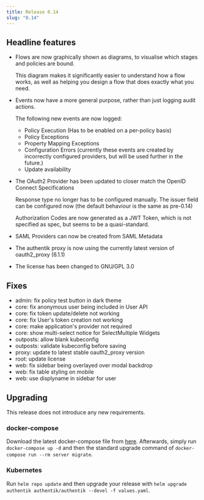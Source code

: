```yaml
---
title: Release 0.14
slug: "0.14"
---
```


## Headline features

- Flows are now graphically shown as diagrams, to visualise which stages and policies are bound.

    This diagram makes it significantly easier to understand how a flow works, as well as helping you design a flow that does exactly what you need.

- Events now have a more general purpose, rather than just logging audit actions.

    The following new events are now logged:

    - Policy Execution (Has to be enabled on a per-policy basis)
    - Policy Exceptions
    - Property Mapping Exceptions
    - Configuration Errors (currently these events are created by incorrectly configured providers, but will be used further in the future.)
    - Update availability

- The OAuth2 Provider has been updated to closer match the OpenID Connect Specifications

    Response type no longer has to be configured manually. The issuer field can be configured now (the default behaviour is the same as pre-0.14)

    Authorization Codes are now generated as a JWT Token, which is not specified as spec, but seems to be a quasi-standard.

- SAML Providers can now be created from SAML Metadata
- The authentik proxy is now using the currently latest version of oauth2_proxy (6.1.1)
- The license has been changed to GNU/GPL 3.0

## Fixes

- admin: fix policy test button in dark theme
- core: fix anonymous user being included in User API
- core: fix token update/delete not working
- core: fix User's token creation not working
- core: make application's provider not required
- core: show multi-select notice for SelectMultiple Widgets
- outposts: allow blank kubeconfig
- outposts: validate kubeconfig before saving
- proxy: update to latest stable oauth2_proxy version
- root: update license
- web: fix sidebar being overlayed over modal backdrop
- web: fix table styling on mobile
- web: use displyname in sidebar for user

## Upgrading

This release does not introduce any new requirements.

### docker-compose

Download the latest docker-compose file from [here](https://raw.githubusercontent.com/goauthentik/authentik/version-0.14/docker-compose.yml). Afterwards, simply run `docker-compose up -d` and then the standard upgrade command of `docker-compose run --rm server migrate`.

### Kubernetes

Run `helm repo update` and then upgrade your release with `helm upgrade authentik authentik/authentik --devel -f values.yaml`.
